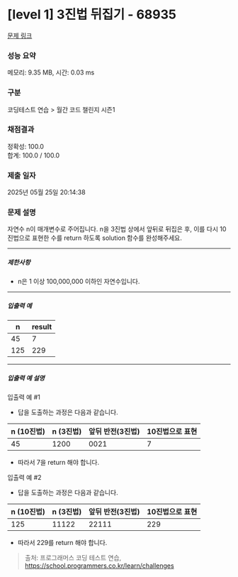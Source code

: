 # [level 1] 3진법 뒤집기 - 68935 

[문제 링크](https://school.programmers.co.kr/learn/courses/30/lessons/68935) 

### 성능 요약

메모리: 9.35 MB, 시간: 0.03 ms

### 구분

코딩테스트 연습 > 월간 코드 챌린지 시즌1

### 채점결과

정확성: 100.0<br/>합계: 100.0 / 100.0

### 제출 일자

2025년 05월 25일 20:14:38

### 문제 설명

<p>자연수 n이 매개변수로 주어집니다. n을 3진법 상에서 앞뒤로 뒤집은 후, 이를 다시 10진법으로 표현한 수를 return 하도록 solution 함수를 완성해주세요.</p>

<hr>

<h5>제한사항</h5>

<ul>
<li>n은 1 이상 100,000,000 이하인 자연수입니다.</li>
</ul>

<hr>

<h5>입출력 예</h5>
<table class="table">
        <thead><tr>
<th>n</th>
<th>result</th>
</tr>
</thead>
        <tbody><tr>
<td>45</td>
<td>7</td>
</tr>
<tr>
<td>125</td>
<td>229</td>
</tr>
</tbody>
      </table>
<hr>

<h5>입출력 예 설명</h5>

<p>입출력 예 #1</p>

<ul>
<li>답을 도출하는 과정은 다음과 같습니다.</li>
</ul>
<table class="table">
        <thead><tr>
<th>n (10진법)</th>
<th>n (3진법)</th>
<th>앞뒤 반전(3진법)</th>
<th>10진법으로 표현</th>
</tr>
</thead>
        <tbody><tr>
<td>45</td>
<td>1200</td>
<td>0021</td>
<td>7</td>
</tr>
</tbody>
      </table>
<ul>
<li>따라서 7을 return 해야 합니다.</li>
</ul>

<p>입출력 예 #2</p>

<ul>
<li>답을 도출하는 과정은 다음과 같습니다.</li>
</ul>
<table class="table">
        <thead><tr>
<th>n (10진법)</th>
<th>n (3진법)</th>
<th>앞뒤 반전(3진법)</th>
<th>10진법으로 표현</th>
</tr>
</thead>
        <tbody><tr>
<td>125</td>
<td>11122</td>
<td>22111</td>
<td>229</td>
</tr>
</tbody>
      </table>
<ul>
<li>따라서 229를 return 해야 합니다.</li>
</ul>


> 출처: 프로그래머스 코딩 테스트 연습, https://school.programmers.co.kr/learn/challenges